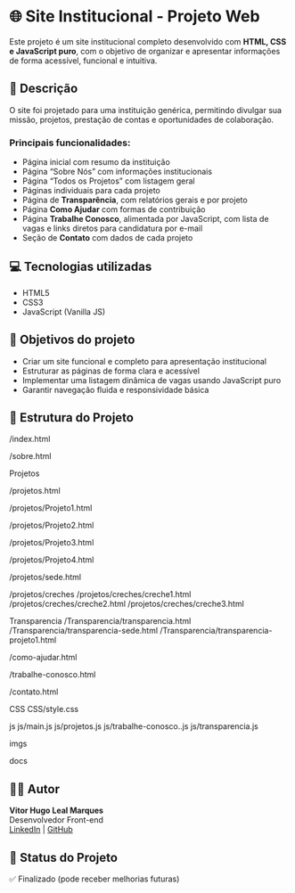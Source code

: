 # 🌐 Site Institucional - Projeto Web


Este projeto é um site institucional completo desenvolvido com **HTML, CSS e JavaScript puro**, com o objetivo de organizar e apresentar informações de forma acessível, funcional e intuitiva.


## 🧾 Descrição


O site foi projetado para uma instituição genérica, permitindo divulgar sua missão, projetos, prestação de contas e oportunidades de colaboração.


### Principais funcionalidades:


- Página inicial com resumo da instituição
- Página “Sobre Nós” com informações institucionais
- Página “Todos os Projetos” com listagem geral
- Páginas individuais para cada projeto
- Página de **Transparência**, com relatórios gerais e por projeto
- Página **Como Ajudar** com formas de contribuição
- Página **Trabalhe Conosco**, alimentada por JavaScript, com lista de vagas e links diretos para candidatura por e-mail
- Seção de **Contato** com dados de cada projeto


## 💻 Tecnologias utilizadas


- HTML5
- CSS3
- JavaScript (Vanilla JS)


## 🎯 Objetivos do projeto


- Criar um site funcional e completo para apresentação institucional
- Estruturar as páginas de forma clara e acessível
- Implementar uma listagem dinâmica de vagas usando JavaScript puro
- Garantir navegação fluida e responsividade básica


## 📁 Estrutura do Projeto


/index.html


/sobre.html


Projetos
 
  
  /projetos.html
  
  
  /projetos/Projeto1.html
 
  
  /projetos/Projeto2.html
  
  /projetos/Projeto3.html

  /projetos/Projeto4.html
 
  /projetos/sede.html

  /projetos/creches
    /projetos/creches/creche1.html
    /projetos/creches/creche2.html
    /projetos/creches/creche3.html

Transparencia
  /Transparencia/transparencia.html
  /Transparencia/transparencia-sede.html
  /Transparencia/transparencia-projeto1.html

/como-ajudar.html

/trabalhe-conosco.html

/contato.html

CSS
  CSS/style.css

js
  js/main.js
  js/projetos.js
  js/trabalhe-conosco..js
  js/transparencia.js

 imgs

 docs

 

## 🧑‍💻 Autor


**Vitor Hugo Leal Marques**  
Desenvolvedor Front-end  
[LinkedIn](https://www.linkedin.com/in/vitor-hugo-leal-marques-481399267/) | [GitHub](https://github.com/vh-00)


## 📌 Status do Projeto


✅ Finalizado (pode receber melhorias futuras)

